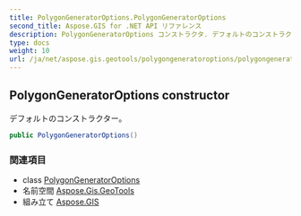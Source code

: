 ```yaml
---
title: PolygonGeneratorOptions.PolygonGeneratorOptions
second_title: Aspose.GIS for .NET API リファレンス
description: PolygonGeneratorOptions コンストラクタ. デフォルトのコンストラクター
type: docs
weight: 10
url: /ja/net/aspose.gis.geotools/polygongeneratoroptions/polygongeneratoroptions/
---
```

## PolygonGeneratorOptions constructor

デフォルトのコンストラクター。

```csharp
public PolygonGeneratorOptions()
```

### 関連項目

* class [PolygonGeneratorOptions](../)
* 名前空間 [Aspose.Gis.GeoTools](../../polygongeneratoroptions/)
* 組み立て [Aspose.GIS](../../../)


